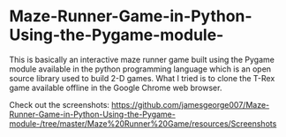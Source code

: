 # Maze-Runner-Game-in-Python-Using-the-Pygame-module-
This is basically an interactive maze runner game built using the Pygame module available in the python programming language which is an open source library used to build 2-D games. What I tried is to clone the T-Rex game available offline in the Google Chrome web browser.

Check out the screenshots:
https://github.com/jamesgeorge007/Maze-Runner-Game-in-Python-Using-the-Pygame-module-/tree/master/Maze%20Runner%20Game/resources/Screenshots
